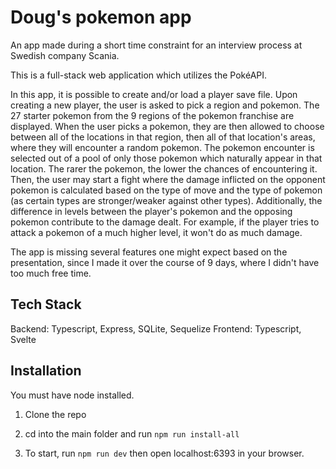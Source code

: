 # Doug's pokemon app

An app made during a short time constraint for an interview process at Swedish company Scania.

This is a full-stack web application which utilizes the PokéAPI.

In this app, it is possible to create and/or load a player save file. Upon creating a new player, the user is asked to pick a region and pokemon. The 27 starter pokemon from the 9 regions of the pokemon franchise are displayed. When the user picks a pokemon, they are then allowed to choose between all of the locations in that region, then all of that location's areas, where they will encounter a random pokemon. The pokemon encounter is selected out of a pool of only those pokemon which naturally appear in that location. The rarer the pokemon, the lower the chances of encountering it. Then, the user may start a fight where the damage inflicted on the opponent pokemon is calculated based on the type of move and the type of pokemon (as certain types are stronger/weaker against other types). Additionally, the difference in levels between the player's pokemon and the opposing pokemon contribute to the damage dealt. For example, if the player tries to attack a pokemon of a much higher level, it won't do as much damage.

The app is missing several features one might expect based on the presentation, since I made it over the course of 9 days, where I didn't have too much free time.

## Tech Stack

Backend: Typescript, Express, SQLite, Sequelize
Frontend: Typescript, Svelte

## Installation

You must have node installed.

1. Clone the repo

2. cd into the main folder and run `npm run install-all`

3. To start, run `npm run dev` then open localhost:6393 in your browser.